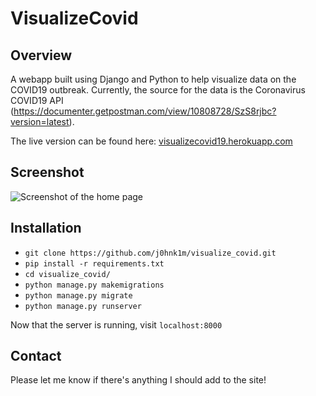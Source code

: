 # VisualizeCovid

## Overview
A webapp built using Django and Python to help visualize data on the COVID19 outbreak. Currently, the source for the data is the Coronavirus COVID19 API (https://documenter.getpostman.com/view/10808728/SzS8rjbc?version=latest).

The live version can be found here: [visualizecovid19.herokuapp.com](https://visualizecovid.herokuapp.com/)

## Screenshot
![Screenshot of the home page](https://imgur.com/a/VwNj3uM)

## Installation
* ```git clone https://github.com/j0hnk1m/visualize_covid.git```
* ```pip install -r requirements.txt```
* ```cd visualize_covid/```
* ```python manage.py makemigrations```
* ```python manage.py migrate```
* ```python manage.py runserver```

Now that the server is running, visit ```localhost:8000```

## Contact
Please let me know if there's anything I should add to the site!
